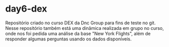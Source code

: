 # day6-dex

Repositório criado no curso DEX da Dnc Group para fins de teste no git. Nesse repositório também está uma dinâmica realizada em grupo no curso, onde nos foi pedida uma análise da base "New York Flights", além de responder algumas perguntas usando os dados disponíveis. 
